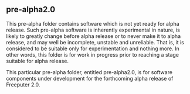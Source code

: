 ## pre-alpha2.0

This pre-alpha folder contains software which is not yet ready for alpha release. Such pre-alpha software is inherently experimental in nature, is likely to greatly change before alpha release or to never make it to alpha release, and may well be incomplete, unstable and unreliable. That is, it is considered to be suitable only for experimentation and nothing more. In other words, this folder is for work in progress prior to reaching a stage suitable for alpha release.

This particular pre-alpha folder, entitled pre-alpha2.0, is for software components under development for the forthcoming alpha release of Freeputer 2.0.
